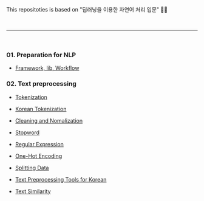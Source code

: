 This repositoties is based on "딥러닝을 이용한 자연어 처리 입문" 🏄‍♂️
 
<br>

___

<br>

### 01. Preparation for NLP

- <a href="https://github.com/YuLim2/NLP_study/blob/master/study/01.preparation.md">Framework, lib, Workflow</a>

### 02. Text preprocessing

- <a href="https://github.com/YuLim2/NLP_study/blob/master/study/text_preprocessing/Tokenization.ipynb">Tokenization</a>

- <a href="https://github.com/YuLim2/NLP_study/blob/master/study/text_preprocessing/Korean_Tokenization.ipynb">Korean Tokenization</a>

- <a href="https://github.com/YuLim2/NLP_study/blob/master/study/text_preprocessing/Clean_and_Normalization.ipynb">Cleaning and Nomalization</a>

- <a href="https://github.com/YuLim2/NLP_study/blob/master/study/text_preprocessing/Stopword.ipynb">Stopword</a>

- <a href="https://github.com/YuLim2/NLP_study/blob/master/study/text_preprocessing/Regular_Expression.ipynb">Regular Expression</a>

- <a href="https://github.com/YuLim2/NLP_study/blob/master/study/text_preprocessing/One-Hot_Encoding.ipynb">One-Hot Encoding</a>

- <a href="https://github.com/YuLim2/NLP_study/blob/master/study/text_preprocessing/Splitting_Data.ipynb">Splitting Data</a>

- <a href="https://github.com/YuLim2/NLP_study/blob/master/study/text_preprocessing/Text_Preprocessing_Tools_for_Korean_Text.ipynb">Text Preprocessing Tools for Korean</a>

- <a href="http://localhost:8953/notebooks/study/text_preprocessing/Text_Similarity.ipynb">Text Similarity</a>
